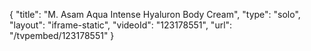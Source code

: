 {
    "title": "M. Asam Aqua Intense Hyaluron Body Cream",
    "type": "solo",
    "layout": "iframe-static",
    "videoId": "123178551",
    "url": "\/tvpembed\/123178551"
}